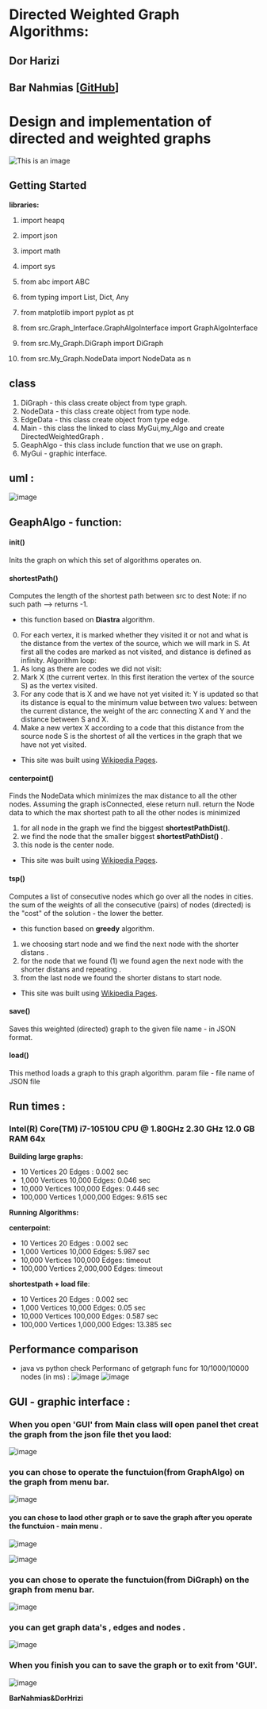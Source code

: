 # Directed Weighted Graph Algorithms:                                                                
## Dor Harizi
## Bar Nahmias [[GitHub](https://github.com/BarNahmias)]

# Design and implementation of directed and weighted graphs 

![This is an image](https://user-images.githubusercontent.com/92825016/145035678-cd125e45-64d7-4055-91bb-646ddfbf99ba.png)  

## Getting Started
**libraries:** 
1. import heapq
2. import json
3. import math
4. import sys
5. from abc import ABC
6. from typing import List, Dict, Any
7. from matplotlib import pyplot as pt

8. from src.Graph_Interface.GraphAlgoInterface import GraphAlgoInterface
9. from src.My_Graph.DiGraph import DiGraph
10. from src.My_Graph.NodeData import NodeData as n

## class
1. DiGraph - this class create object from type graph.
2. NodeData - this class create object from type node.
3. EdgeData - this class create object from type edge.
4. Main -  this class the linked to class MyGui,my_Algo and create DirectedWeightedGraph  .
5. GeaphAlgo - this class include  function that we use on graph.
7. MyGui - graphic interface.


## uml :
![image](http://www.plantuml.com/plantuml/uml/bLPDRzGm4BtdL_Z6hhgxXHuZG2ejGaXyL2gt2bbkucGDJXnYjsWf_7SyuuyusOJIFJdpvisCPvxjVROtfjFvwMadMMlk6hahL7DQIARrjXIixbcJPUzwrktFPQt8oz_RBVcaIdx939lQtvRrhFrIe27B_0AjqJarniWPLX0paOViX9IyebIqmb2wqbnM6_AT7t8YMaDUMS-MR-owKZdHfeyMm-gSL5AnmQbJEYVchfCycdvoKU_Ds75jKxeV9Dj1BfjgRCHyDjtO2ZanqjWCUJ7jsEnp1uBT9QcveJOVxdAztRw6FUOUqmc67LYd21Ja8LX6h4un36chJa5RysAwW64tHo5TxOwOCXAxRIwiHpJRYI4PjYGb1nGdPNb_WXg2PAmQo0buJ-IW-s8iXv9hCxRC3vgC1XB2JCmnMBIdutCHVLsmHnjbqj01Wr2BODfJW35mS3XkBlVT7V2G6HioGc9UrnhihMljS68VCj5qgZTaprdt8tnyqweDQttGOTamqqbbfBZTTGTO4QP99qs2xxEgLmrXjmNnnlCt5yvc3frews3-8BHnTbls3WkYxrl3-ueLV1SBZAR0EqQ6A1yF5E5Tk6Gy9zn8nuxnnl6UyTjkhCtcTLS3Cmz1ZrI5CXdx9ED6m4sRs6bxXp0rE_kIGfKK9k3pLK9oshA6urM7j5kbP9mqk-VKgASmzdQhLX2qi_CArqVv0jKEgpDS8Ms5SjmGAVIWkY_NLvxLsdPH2GS5ndbZMLyTBNvkdA0Zj-0mjYjbiQ4BAqmyTWHvJRi5ZHv470Rmi2ov_vhr8ogSL-2_r1SlBa-8RrzsB2UyA1FXGAFfvuf2SVRTAaLXLkiP5rLH24ilyPfwrEqQBhd7l1RoQV6BGqdWafFdOx2vG5EGDmWYUQlSq5oRS-TrJo7UC5Ft-0325n68pAIazmC8XNeK4D5I3Zk0hIGr15NFKTITUH87YcYAkV9OMMAanQCqUOYI0ndvIG5ug4JfcSFVbocjvusoHt-1kU2TrEczGx7-yspAjk_nNm00)  


## GeaphAlgo - function:
#### **init()**
Inits the graph on which this set of algorithms operates on.


#### **shortestPath()**
Computes the length of the shortest path between src to dest
Note: if no such path --> returns -1.
 - this function based on **Diastra** algorithm. 
0. For each vertex, it is marked whether they visited it or not and what is the distance from the vertex of the source, which we will mark in S. At first all the codes are marked as not visited, and distance is defined as infinity.
Algorithm loop:
1. As long as there are codes we did not visit:
2. Mark X (the current vertex. In this first iteration the vertex of the source S) as the vertex visited.
3. For any code that is X and we have not yet visited it:
Y is updated so that its distance is equal to the minimum value between two values: between the current distance, the weight of the arc connecting X and Y and the distance between S and X.
4. Make a new vertex X according to a code that this distance from the source node S is the shortest of all the vertices in the graph that we have not yet visited.
* This site was built using [Wikipedia Pages](https://en.wikipedia.org/wiki/Dijkstra%27s_algorithm).

#### **centerpoint()**
 Finds the NodeData which minimizes the max distance to all the other nodes.
 Assuming the graph isConnected, elese return null. 
 return the Node data to which the max shortest path to all the other nodes is minimized
1. for all node in the graph we find the biggest **shortestPathDist()**.
2. we find the node that the smaller  biggest **shortestPathDist()** .
3. this node is the center node. 
* This site was built using [Wikipedia Pages]( https://en.wikipedia.org/wiki/Graph_center).

#### **tsp()**
Computes a list of consecutive nodes which go over all the nodes in cities.
the sum of the weights of all the consecutive (pairs) of nodes (directed) is the "cost" of the solution -
the lower the better.
  - this function based on **greedy** algorithm. 
1. we choosing start node and we find the next node  with the shorter distans .
2. for the node that we found (1) we found agen the next node  with the shorter distans and repeating .
3. from the last node we found the shorter distans to start node. 
* This site was built using [Wikipedia Pages]( https://en.wikipedia.org/wiki/Travelling_salesman_problem).

#### **save()**
 Saves this weighted (directed) graph to the given
 file name - in JSON format.
#### **load()**
This method loads a graph to this graph algorithm.
param file - file name of JSON file

## Run times  :
### Intel(R) Core(TM) i7-10510U CPU @ 1.80GHz   2.30 GHz 12.0 GB RAM 64x

**Building large graphs:**
- 10 Vertices 20 Edges : 0.002 sec
- 1,000 Vertices 10,000 Edges: 0.046 sec
- 10,000 Vertices 100,000 Edges: 0.446 sec
- 100,000 Vertices 1,000,000 Edges: 9.615 sec

**Running Algorithms:**

**centerpoint**:

- 10 Vertices 20 Edges : 0.002 sec
- 1,000 Vertices 10,000 Edges: 5.987 sec
- 10,000 Vertices 100,000 Edges: timeout
- 100,000 Vertices 2,000,000 Edges: timeout

**shortestpath + load file**:

- 10 Vertices 20 Edges : 0.002 sec
- 1,000 Vertices 10,000 Edges: 0.05 sec
- 10,000 Vertices 100,000 Edges: 0.587 sec
- 100,000 Vertices 1,000,000 Edges: 13.385 sec

## Performance comparison 
-  java vs python check Performanc of getgraph func  for 10/1000/10000 nodes (in ms) :
![image](https://user-images.githubusercontent.com/92825016/147482950-224c6975-9e99-4c3f-813d-c31ffed29fa1.png)
![image](https://user-images.githubusercontent.com/92825016/147550984-73bbffcd-6115-4bb5-916f-17d4a075bfe1.png)



## GUI - graphic interface :
### When you open 'GUI' from Main class will open panel thet creat the graph from the json file thet you laod:
![image](https://user-images.githubusercontent.com/92825016/147589337-0bbf9e4c-e997-4c37-aa0f-7973c5424a76.png)

### you can chose to operate the functuion(from GraphAlgo) on the graph from menu bar.
![image](https://user-images.githubusercontent.com/92825016/147589388-adda5f37-62ad-4201-8b83-b50e9023cd39.png)

#### you can chose to laod other graph or to save the graph after you  operate the functuion - main menu .
![image](https://user-images.githubusercontent.com/92825016/147589415-415c1557-fa31-4d87-a333-e236294c924c.png)

![image](https://user-images.githubusercontent.com/92825016/147589439-0d0d8b65-d136-452f-9f64-33f5daca8aef.png)

### you can chose to operate the functuion(from DiGraph) on the graph from menu bar. 
![image](https://user-images.githubusercontent.com/92825016/147589465-dae6b9ce-e00a-467d-b23a-8adc86abe7ee.png)

### you can get graph data's , edges and nodes  .
![image](https://user-images.githubusercontent.com/92825016/147589494-9ccd3ea8-bbd0-4cc1-b27c-f1bafab3932d.png)

### When you finish you can to save the graph or to exit from 'GUI'.
![image](https://user-images.githubusercontent.com/92825016/147473376-3886c907-eca3-4b27-a87f-70bcc1b06bba.png)



**BarNahmias&DorHrizi**
